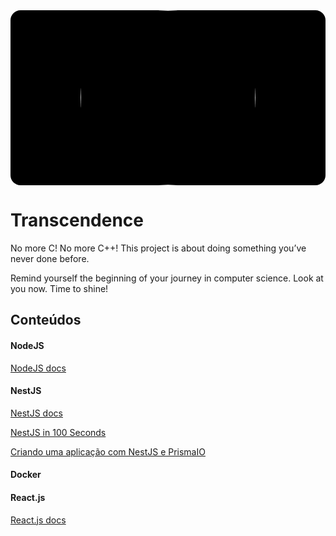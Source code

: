 <div id="top" align="center" style="background-color: #000;border-radius: 16px;">
  <img src="https://i.pinimg.com/originals/3b/8b/3a/3b8b3a3d1cd3e2951b014a1c9095aeb9.gif" width="280" style="border-radius:50%" />
</div>

# Transcendence

No more C! No more C++! This project is about doing something you’ve never done before.

Remind yourself the beginning of your journey in computer science. Look at you now. Time to shine!

## Conteúdos

#### NodeJS

[NodeJS docs](https://nodejs.org/en/docs/)

#### NestJS

[NestJS docs](https://docs.nestjs.com/)

[NestJS in 100 Seconds](https://www.youtube.com/watch?v=0M8AYU_hPas)

[Criando uma aplicação com NestJS e PrismaIO](https://www.youtube.com/watch?v=0Idug0e9tPw)

#### Docker

#### React.js

[React.js docs](https://reactjs.org/docs/getting-started.html)
